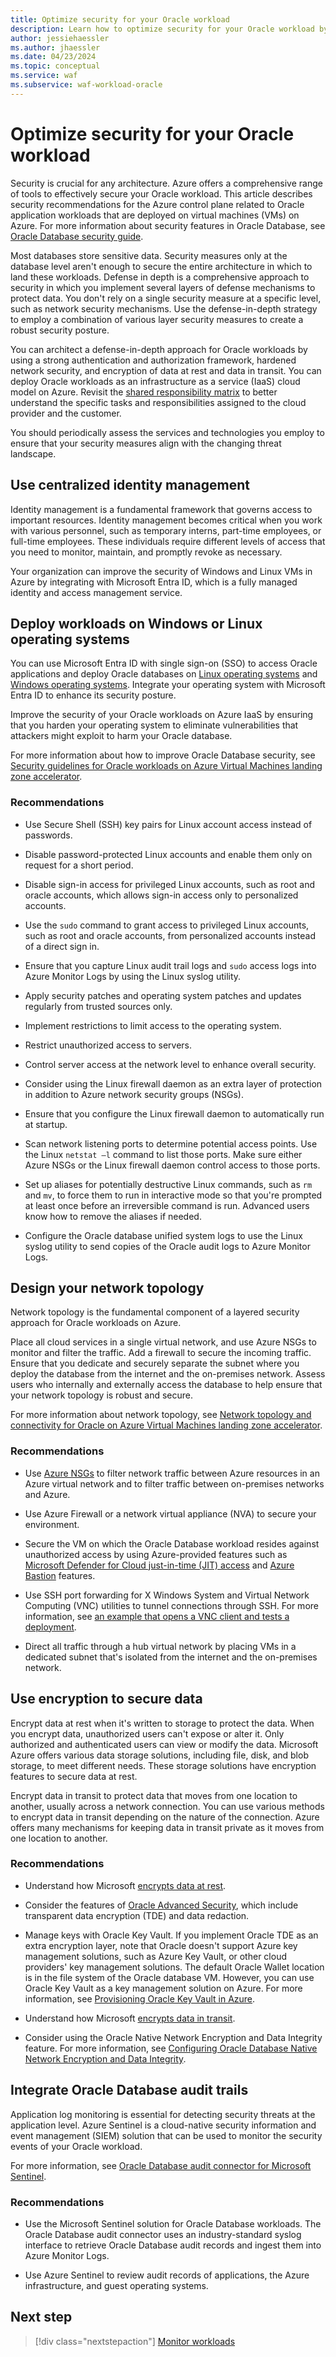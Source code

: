 ```yaml
---
title: Optimize security for your Oracle workload
description: Learn how to optimize security for your Oracle workload by using the defense-in-depth approach to employ a combination of various layer security measures and create a robust security posture.  
author: jessiehaessler
ms.author: jhaessler 
ms.date: 04/23/2024
ms.topic: conceptual
ms.service: waf
ms.subservice: waf-workload-oracle
---
```


# Optimize security for your Oracle workload

Security is crucial for any architecture. Azure offers a comprehensive range of tools to effectively secure your Oracle workload. This article describes security recommendations for the Azure control plane related to Oracle application workloads that are deployed on virtual machines (VMs) on Azure. For more information about security features in Oracle Database, see [Oracle Database security guide](https://docs.oracle.com/en/database/oracle/oracle-database/19/dbseg/introduction-to-oracle-database-security.html#GUID-41040F53-D7A6-48FA-A92A-0C23118BC8A0).

Most databases store sensitive data. Security measures only at the database level aren't enough to secure the entire architecture in which to land these workloads. Defense in depth is a comprehensive approach to security in which you implement several layers of defense mechanisms to protect data. You don't rely on a single security measure at a specific level, such as network security mechanisms. Use the defense-in-depth strategy to employ a combination of various layer security measures to create a robust security posture.

You can architect a defense-in-depth approach for Oracle workloads by using a strong authentication and authorization framework, hardened network security, and encryption of data at rest and data in transit. You can deploy Oracle workloads as an infrastructure as a service (IaaS) cloud model on Azure. Revisit the [shared responsibility matrix](/azure/security/fundamentals/shared-responsibility) to better understand the specific tasks and responsibilities assigned to the cloud provider and the customer.

You should periodically assess the services and technologies you employ to ensure that your security measures align with the changing threat landscape.

## Use centralized identity management

Identity management is a fundamental framework that governs access to important resources. Identity management becomes critical when you work with various personnel, such as temporary interns, part-time employees, or full-time employees. These individuals require different levels of access that you need to monitor, maintain, and promptly revoke as necessary.

Your organization can improve the security of Windows and Linux VMs in Azure by integrating with Microsoft Entra ID, which is a fully managed identity and access management service.

## Deploy workloads on Windows or Linux operating systems

You can use Microsoft Entra ID with single sign-on (SSO) to access Oracle applications and deploy Oracle databases on [Linux operating systems](/entra/identity/devices/howto-vm-sign-in-azure-ad-linux) and [Windows operating systems](/entra/identity/devices/howto-vm-sign-in-azure-ad-windows). Integrate your operating system with Microsoft Entra ID to enhance its security posture.

Improve the security of your Oracle workloads on Azure IaaS by ensuring that you harden your operating system to eliminate vulnerabilities that attackers might exploit to harm your Oracle database.

For more information about how to improve Oracle Database security, see [Security guidelines for Oracle workloads on Azure Virtual Machines landing zone accelerator](/azure/cloud-adoption-framework/scenarios/oracle-iaas/oracle-security-guideline-landing-zone).

### Recommendations

- Use Secure Shell (SSH) key pairs for Linux account access instead of passwords.

- Disable password-protected Linux accounts and enable them only on request for a short period.

- Disable sign-in access for privileged Linux accounts, such as root and oracle accounts, which allows sign-in access only to personalized accounts.

- Use the `sudo` command to grant access to privileged Linux accounts, such as root and oracle accounts, from personalized accounts instead of a direct sign in.

- Ensure that you capture Linux audit trail logs and `sudo` access logs into Azure Monitor Logs by using the Linux syslog utility.

- Apply security patches and operating system patches and updates regularly from trusted sources only.

- Implement restrictions to limit access to the operating system.

- Restrict unauthorized access to servers.

- Control server access at the network level to enhance overall security.

- Consider using the Linux firewall daemon as an extra layer of protection in addition to Azure network security groups (NSGs).

- Ensure that you configure the Linux firewall daemon to automatically run at startup.

- Scan network listening ports to determine potential access points. Use the Linux `netstat –l` command to list those ports. Make sure either Azure NSGs or the Linux firewall daemon control access to those ports.

- Set up aliases for potentially destructive Linux commands, such as `rm` and `mv`, to force them to run in interactive mode so that you're prompted at least once before an irreversible command is run. Advanced users know how to remove the aliases if needed.

- Configure the Oracle database unified system logs to use the Linux syslog utility to send copies of the Oracle audit logs to Azure Monitor Logs.

## Design your network topology

Network topology is the fundamental component of a layered security approach for Oracle workloads on Azure.

Place all cloud services in a single virtual network, and use Azure NSGs to monitor and filter the traffic. Add a firewall to secure the incoming traffic. Ensure that you dedicate and securely separate the subnet where you deploy the database from the internet and the on-premises network. Assess users who internally and externally access the database to help ensure that your network topology is robust and secure.

For more information about network topology, see [Network topology and connectivity for Oracle on Azure Virtual Machines landing zone accelerator](/azure/cloud-adoption-framework/scenarios/oracle-iaas/oracle-network-topology).

### Recommendations

- Use [Azure NSGs](/azure/virtual-network/network-security-groups-overview) to filter network traffic between Azure resources in an Azure virtual network and to filter traffic between on-premises networks and Azure.

- Use Azure Firewall or a network virtual appliance (NVA) to secure your environment.

- Secure the VM on which the Oracle Database workload resides against unauthorized access by using Azure-provided features such as [Microsoft Defender for Cloud just-in-time (JIT) access](/azure/defender-for-cloud/just-in-time-access-overview) and [Azure Bastion](/azure/bastion/bastion-overview) features.

- Use SSH port forwarding for X Windows System and Virtual Network Computing (VNC) utilities to tunnel connections through SSH. For more information, see [an example that opens a VNC client and tests a deployment](https://docs.oracle.com/en/learn/install-vnc-oracle-linux/#open-a-vnc-client-and-test-your-deployment).

- Direct all traffic through a hub virtual network by placing VMs in a dedicated subnet that's isolated from the internet and the on-premises network.

## Use encryption to secure data

Encrypt data at rest when it's written to storage to protect the data. When you encrypt data, unauthorized users can't expose or alter it. Only authorized and authenticated users can view or modify the data. Microsoft Azure offers various data storage solutions, including file, disk, and blob storage, to meet different needs. These storage solutions have encryption features to secure data at rest.

Encrypt data in transit to protect data that moves from one location to another, usually across a network connection. You can use various methods to encrypt data in transit depending on the nature of the connection. Azure offers many mechanisms for keeping data in transit private as it moves from one location to another.

### Recommendations

- Understand how Microsoft [encrypts data at rest](/azure/security/fundamentals/encryption-overview#encryption-of-data-at-rest).

- Consider the features of [Oracle Advanced Security](https://docs.oracle.com/en/database/oracle/oracle-database/19/asoag/introduction-to-oracle-advanced-security.html#GUID-5D7343A0-4934-444F-97A1-5F189385A5DE), which include transparent data encryption (TDE) and data redaction.

- Manage keys with Oracle Key Vault. If you implement Oracle TDE as an extra encryption layer, note that Oracle doesn't support Azure key management solutions, such as Azure Key Vault, or other cloud providers' key management solutions. The default Oracle Wallet location is in the file system of the Oracle database VM. However, you can use Oracle Key Vault as a key management solution on Azure. For more information, see [Provisioning Oracle Key Vault in Azure](https://docs.oracle.com/en/database/oracle/key-vault/21.6/okvag/using_okv_as_oci_vm_compute_instance.html#GUID-E8154AEB-2964-4698-AE6E-64A108C06D11).

- Understand how Microsoft [encrypts data in transit](/azure//security/fundamentals/encryption-overview#encryption-of-data-in-transit).

- Consider using the Oracle Native Network Encryption and Data Integrity feature. For more information, see [Configuring Oracle Database Native Network Encryption and Data Integrity](https://docs.oracle.com/en/database/oracle/oracle-database/19/dbseg/configuring-network-data-encryption-and-integrity.html#GUID-7F12066A-2BA1-476C-809B-BB95A3F727CF).

## Integrate Oracle Database audit trails

Application log monitoring is essential for detecting security threats at the application level. Azure Sentinel is a cloud-native security information and event management (SIEM) solution that can be used to monitor the security events of your Oracle workload.

For more information, see [Oracle Database audit connector for Microsoft Sentinel](/azure/sentinel/data-connectors/oracle-database-audit).

### Recommendations

- Use the Microsoft Sentinel solution for Oracle Database workloads. The Oracle Database audit connector uses an industry-standard syslog interface to retrieve Oracle Database audit records and ingest them into Azure Monitor Logs.

- Use Azure Sentinel to review audit records of applications, the Azure infrastructure, and guest operating systems.

## Next step

> [!div class="nextstepaction"]
> [Monitor workloads](monitor-workloads.md)
